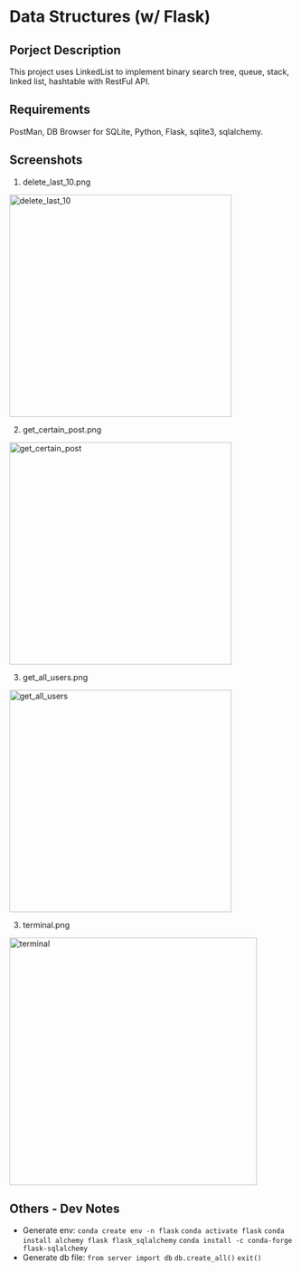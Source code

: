 # Data Structures (w/ Flask)

## Porject Description
This project uses LinkedList to implement binary search tree, queue, stack, linked list, hashtable with RestFul API. 

## Requirements
PostMan, DB Browser for SQLite, Python, Flask, sqlite3, sqlalchemy.

## Screenshots
1. delete_last_10.png

<img width="393" alt="delete_last_10" src="https://user-images.githubusercontent.com/35544956/125099693-4a428b00-e0a6-11eb-94ad-ac6d2c753c3b.png">

2. get_certain_post.png


<img width="393" alt="get_certain_post" src="https://user-images.githubusercontent.com/35544956/125099997-9f7e9c80-e0a6-11eb-8846-fc85e7b20ea2.png">

3. get_all_users.png

<img width="393" alt="get_all_users" src="https://user-images.githubusercontent.com/35544956/125100054-adccb880-e0a6-11eb-9ade-1f0725235e55.png">

3. terminal.png

<img width="438" alt="terminal" src="https://user-images.githubusercontent.com/35544956/125100994-b4a7fb00-e0a7-11eb-98f4-72feedd879f4.png">


## Others - Dev Notes
- Generate env: 
    `conda create env -n flask`
    `conda activate flask`
    `conda install alchemy flask flask_sqlalchemy`
    `conda install -c conda-forge flask-sqlalchemy`
- Generate db file: 
    `from server import db`
    `db.create_all()`
    `exit()`

